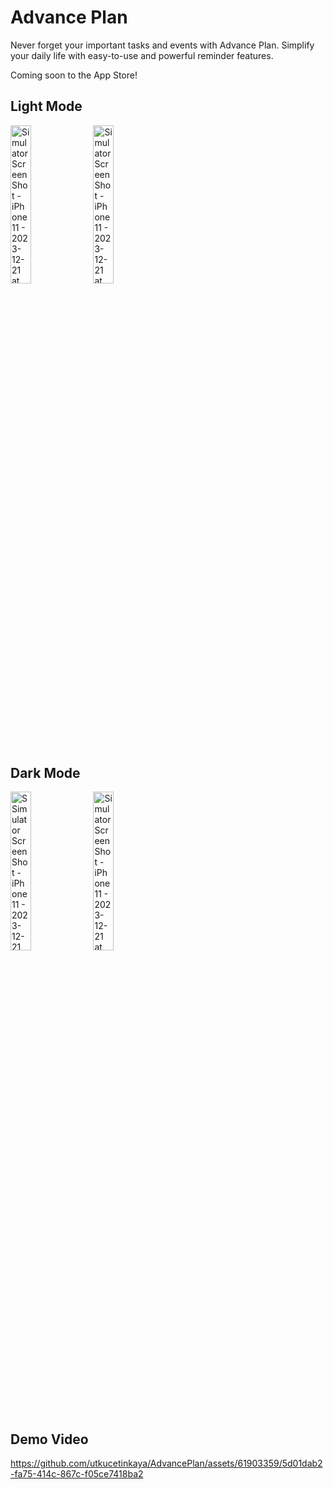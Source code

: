 # Advance Plan

Never forget your important tasks and events with Advance Plan. Simplify your daily life with easy-to-use and powerful reminder features.

Coming soon to the App Store!

## Light Mode
<p>
  <img width="25.5%" alt="Simulator Screen Shot - iPhone 11 - 2023-12-21 at 03 07 38" src="https://github.com/utkucetinkaya/AdvancePlan/assets/61903359/ebe8141d-3738-4073-af6d-0b69cf55af91">
 <img width="25.5%" alt="Simulator Screen Shot - iPhone 11 - 2023-12-21 at 02 55 49" src="https://github.com/utkucetinkaya/AdvancePlan/assets/61903359/79a1d946-f8bf-4ae9-93c1-8b2af356e0b9">
</p>


## Dark Mode
<p>
  <img width="25.5%" alt="SSimulator Screen Shot - iPhone 11 - 2023-12-21 at 03 06 06" src="https://github.com/utkucetinkaya/AdvancePlan/assets/61903359/e59e731d-5430-4d43-ad88-c3e88d4adcf1">
 <img width="25.5%" alt="Simulator Screen Shot - iPhone 11 - 2023-12-21 at 03 07 01" src="https://github.com/utkucetinkaya/AdvancePlan/assets/61903359/37f1aed6-5476-444a-bdf6-c4c4fcdefa75">
</p>

## Demo Video
https://github.com/utkucetinkaya/AdvancePlan/assets/61903359/5d01dab2-fa75-414c-867c-f05ce7418ba2

